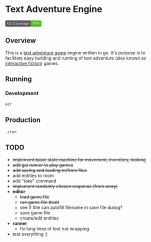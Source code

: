 # Text Adventure Engine

![cov-badge](./coverage_badge.png)

## Overview
This is a [text adventure game](https://en.wikipedia.org/wiki/Text-based_game) engine written in go. It's purpose is to facilitate easy building and running of text adventure (also known as [interactive fiction](https://en.wikipedia.org/wiki/Interactive_fiction)) games.

## Running
### Development
```bash
air
```

## Production
```bash
./run
```

## TODO
- ~~implement basic state machine for movement, inventory, looking~~
- ~~add gui runner to play games~~
- ~~add saving and loading to/from files~~
- add entities to room
- add "take" command
- ~~implement randomly chosen response (from array)~~
- **editor**
  - ~~load game file~~
  - ~~run game file (test)~~
  - see if title can autofill filename in save file dialog?
  - save game file
  - create/edit entities
- **runner**
  - fix long lines of text not wrapping
- test everything :)